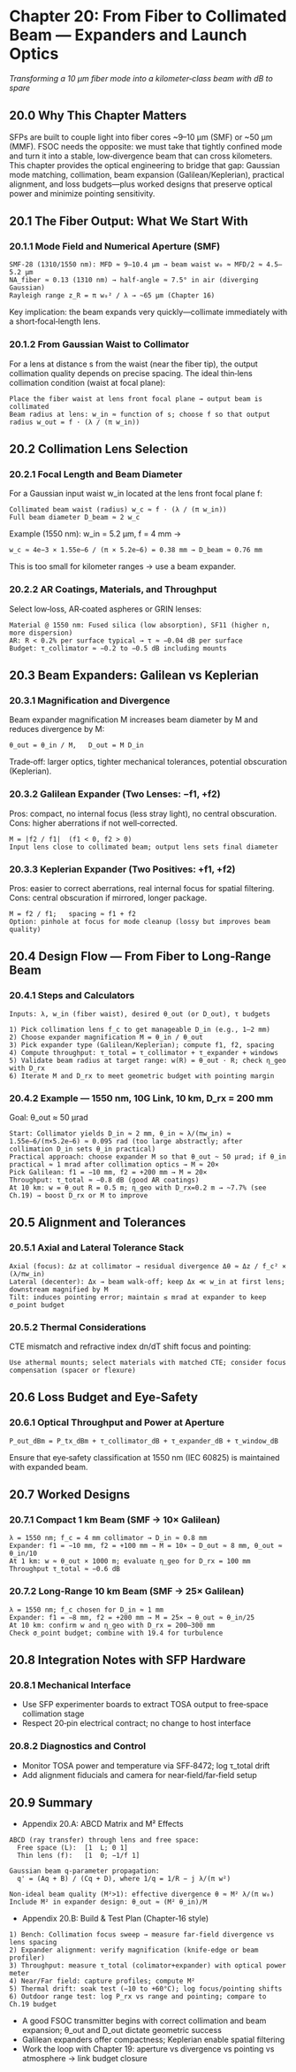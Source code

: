 # Chapter 20: From Fiber to Collimated Beam — Expanders and Launch Optics

*Transforming a 10 µm fiber mode into a kilometer‑class beam with dB to spare*

## 20.0 Why This Chapter Matters

SFPs are built to couple light into fiber cores ~9–10 µm (SMF) or ~50 µm (MMF). FSOC needs the opposite: we must take that tightly confined mode and turn it into a stable, low‑divergence beam that can cross kilometers. This chapter provides the optical engineering to bridge that gap: Gaussian mode matching, collimation, beam expansion (Galilean/Keplerian), practical alignment, and loss budgets—plus worked designs that preserve optical power and minimize pointing sensitivity.

## 20.1 The Fiber Output: What We Start With

### 20.1.1 Mode Field and Numerical Aperture (SMF)
```
SMF‑28 (1310/1550 nm): MFD ≈ 9–10.4 µm → beam waist w₀ ≈ MFD/2 ≈ 4.5–5.2 µm
NA_fiber ≈ 0.13 (1310 nm) → half‑angle ≈ 7.5° in air (diverging Gaussian)
Rayleigh range z_R = π w₀² / λ → ~65 µm (Chapter 16)
```
Key implication: the beam expands very quickly—collimate immediately with a short‑focal‑length lens.

### 20.1.2 From Gaussian Waist to Collimator
For a lens at distance s from the waist (near the fiber tip), the output collimation quality depends on precise spacing. The ideal thin‑lens collimation condition (waist at focal plane):
```
Place the fiber waist at lens front focal plane → output beam is collimated
Beam radius at lens: w_in ≈ function of s; choose f so that output radius w_out = f · (λ / (π w_in))
```

## 20.2 Collimation Lens Selection

### 20.2.1 Focal Length and Beam Diameter
For a Gaussian input waist w_in located at the lens front focal plane f:
```
Collimated beam waist (radius) w_c ≈ f · (λ / (π w_in))
Full beam diameter D_beam ≈ 2 w_c
```
Example (1550 nm): w_in = 5.2 µm, f = 4 mm →
```
w_c ≈ 4e−3 × 1.55e−6 / (π × 5.2e−6) = 0.38 mm → D_beam ≈ 0.76 mm
```
This is too small for kilometer ranges → use a beam expander.

### 20.2.2 AR Coatings, Materials, and Throughput
Select low‑loss, AR‑coated aspheres or GRIN lenses:
```
Material @ 1550 nm: Fused silica (low absorption), SF11 (higher n, more dispersion)
AR: R < 0.2% per surface typical → τ ≈ −0.04 dB per surface
Budget: τ_collimator ≈ −0.2 to −0.5 dB including mounts
```

## 20.3 Beam Expanders: Galilean vs Keplerian

### 20.3.1 Magnification and Divergence
Beam expander magnification M increases beam diameter by M and reduces divergence by M:
```
θ_out = θ_in / M,   D_out = M D_in
```
Trade‑off: larger optics, tighter mechanical tolerances, potential obscuration (Keplerian).

### 20.3.2 Galilean Expander (Two Lenses: −f1, +f2)
Pros: compact, no internal focus (less stray light), no central obscuration. Cons: higher aberrations if not well‑corrected.
```
M = |f2 / f1|  (f1 < 0, f2 > 0)
Input lens close to collimated beam; output lens sets final diameter
```

### 20.3.3 Keplerian Expander (Two Positives: +f1, +f2)
Pros: easier to correct aberrations, real internal focus for spatial filtering. Cons: central obscuration if mirrored, longer package.
```
M = f2 / f1;   spacing ≈ f1 + f2
Option: pinhole at focus for mode cleanup (lossy but improves beam quality)
```

## 20.4 Design Flow — From Fiber to Long‑Range Beam

### 20.4.1 Steps and Calculators
```
Inputs: λ, w_in (fiber waist), desired θ_out (or D_out), τ budgets

1) Pick collimation lens f_c to get manageable D_in (e.g., 1–2 mm)
2) Choose expander magnification M = θ_in / θ_out
3) Pick expander type (Galilean/Keplerian); compute f1, f2, spacing
4) Compute throughput: τ_total = τ_collimator + τ_expander + windows
5) Validate beam radius at target range: w(R) = θ_out · R; check η_geo with D_rx
6) Iterate M and D_rx to meet geometric budget with pointing margin
```

### 20.4.2 Example — 1550 nm, 10G Link, 10 km, D_rx = 200 mm
Goal: θ_out ≈ 50 µrad
```
Start: Collimator yields D_in ≈ 2 mm, θ_in ≈ λ/(πw_in) ≈ 1.55e−6/(π×5.2e−6) ≈ 0.095 rad (too large abstractly; after collimation D_in sets θ_in practical)
Practical approach: choose expander M so that θ_out ~ 50 µrad; if θ_in practical ≈ 1 mrad after collimation optics → M ≈ 20×
Pick Galilean: f1 = −10 mm, f2 = +200 mm → M = 20×
Throughput: τ_total ≈ −0.8 dB (good AR coatings)
At 10 km: w = θ_out R = 0.5 m; η_geo with D_rx=0.2 m → ~7.7% (see Ch.19) → boost D_rx or M to improve
```

## 20.5 Alignment and Tolerances

### 20.5.1 Axial and Lateral Tolerance Stack
```
Axial (focus): Δz at collimator → residual divergence Δθ ≈ Δz / f_c² × (λ/πw_in)
Lateral (decenter): Δx → beam walk‑off; keep Δx ≪ w_in at first lens; downstream magnified by M
Tilt: induces pointing error; maintain ≤ mrad at expander to keep σ_point budget
```

### 20.5.2 Thermal Considerations
CTE mismatch and refractive index dn/dT shift focus and pointing:
```
Use athermal mounts; select materials with matched CTE; consider focus compensation (spacer or flexure)
```

## 20.6 Loss Budget and Eye‑Safety

### 20.6.1 Optical Throughput and Power at Aperture
```
P_out_dBm = P_tx_dBm + τ_collimator_dB + τ_expander_dB + τ_window_dB
```
Ensure that eye‑safety classification at 1550 nm (IEC 60825) is maintained with expanded beam.

## 20.7 Worked Designs

### 20.7.1 Compact 1 km Beam (SMF → 10× Galilean)
```
λ = 1550 nm; f_c = 4 mm collimator → D_in ≈ 0.8 mm
Expander: f1 = −10 mm, f2 = +100 mm → M = 10× → D_out ≈ 8 mm, θ_out ≈ θ_in/10
At 1 km: w ≈ θ_out × 1000 m; evaluate η_geo for D_rx = 100 mm
Throughput τ_total ≈ −0.6 dB
```

### 20.7.2 Long‑Range 10 km Beam (SMF → 25× Galilean)
```
λ = 1550 nm; f_c chosen for D_in ≈ 1 mm
Expander: f1 = −8 mm, f2 = +200 mm → M = 25× → θ_out ≈ θ_in/25
At 10 km: confirm w and η_geo with D_rx = 200–300 mm
Check σ_point budget; combine with 19.4 for turbulence
```

## 20.8 Integration Notes with SFP Hardware

### 20.8.1 Mechanical Interface
- Use SFP experimenter boards to extract TOSA output to free‑space collimation stage
- Respect 20‑pin electrical contract; no change to host interface

### 20.8.2 Diagnostics and Control
- Monitor TOSA power and temperature via SFF‑8472; log τ_total drift
- Add alignment fiducials and camera for near‑field/far‑field setup

## 20.9 Summary

- Appendix 20.A: ABCD Matrix and M² Effects
```
ABCD (ray transfer) through lens and free space:
  Free space (L):  [1  L; 0 1]
  Thin lens (f):   [1  0; −1/f 1]

Gaussian beam q‑parameter propagation:
  q' = (Aq + B) / (Cq + D), where 1/q = 1/R − j λ/(π w²)

Non‑ideal beam quality (M²>1): effective divergence θ ≈ M² λ/(π w₀)
Include M² in expander design: θ_out ≈ (M² θ_in)/M
```

- Appendix 20.B: Build & Test Plan (Chapter‑16 style)
```
1) Bench: Collimation focus sweep → measure far‑field divergence vs lens spacing
2) Expander alignment: verify magnification (knife‑edge or beam profiler)
3) Throughput: measure τ_total (colimator+expander) with optical power meter
4) Near/Far field: capture profiles; compute M²
5) Thermal drift: soak test (−10 to +60°C); log focus/pointing shifts
6) Outdoor range test: log P_rx vs range and pointing; compare to Ch.19 budget
```
- A good FSOC transmitter begins with correct collimation and beam expansion; θ_out and D_out dictate geometric success
- Galilean expanders offer compactness; Keplerian enable spatial filtering
- Work the loop with Chapter 19: aperture vs divergence vs pointing vs atmosphere → link budget closure


